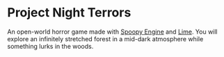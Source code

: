 Project Night Terrors
====

An open-world horror game made with [Spoopy Engine](https://github.com/Just-Feeshy/spoopy-engine) and [Lime](https://github.com/openfl/lime/tree/master). You will explore an infinitely stretched forest in a mid-dark
atmosphere while something lurks in the woods.
